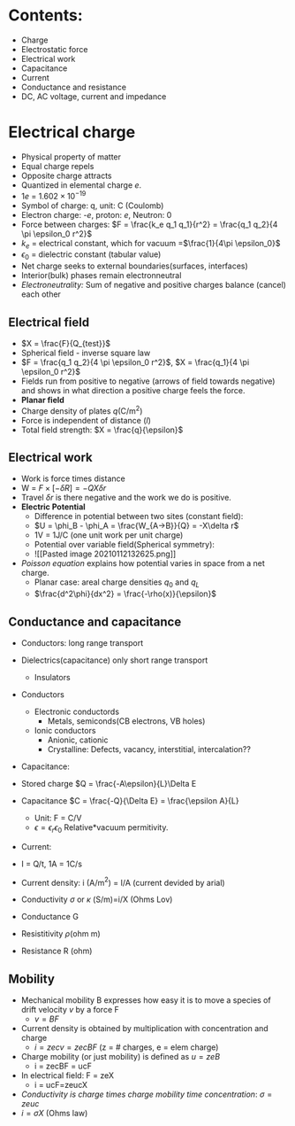 # Contents:
- Charge
- Electrostatic force
- Electrical work
- Capacitance
- Current
- Conductance and resistance
- DC, AC voltage, current and impedance

# Electrical charge
- Physical property of matter 
- Equal charge repels
- Opposite charge attracts
- Quantized in elemental charge $e$.
- 1$e$ = $1.602\times10^{-19}$
- Symbol of charge: q, unit: C (Coulomb)
- Electron charge: -$e$, proton: $e$, Neutron: 0
- Force between charges: $F = \frac{k_e q_1 q_1}{r^2} = \frac{q_1 q_2}{4 \pi \epsilon_0 r^2}$
- $k_e$ = electrical constant, which for vacuum =$\frac{1}{4\pi \epsilon_0}$
- $\epsilon_0$ = dielectric constant (tabular value)
- Net charge seeks to external boundaries(surfaces, interfaces)
- Interior(bulk) phases remain electronneutral
- *Electroneutrality:* Sum of negative and positive charges balance (cancel) each other

## Electrical field
- $X = \frac{F}{Q_{test}}$
- Spherical field - inverse square law
- $F = \frac{q_1 q_2}{4 \pi \epsilon_0 r^2}$, $X = \frac{q_1}{4 \pi \epsilon_0 r^2}$
- Fields run from positive to negative (arrows of field towards negative) and shows in what direction a positive charge feels the force.
- **Planar field**
- Charge density of plates $q$(C/m$^2$)
- Force is independent of distance ($l$)
- Total field strength: $X = \frac{q}{\epsilon}$

## Electrical work
- Work is force times distance
- W = $F\times[-\delta R] = -QX\delta r$
- Travel $\delta r$ is there negative and the work we do is positive.
- **Electric Potential**
	- Difference in potential between two sites (constant field):
	- $U = \phi_B - \phi_A = \frac{W_{A->B}}{Q} = -X\delta r$
	- 1V = 1J/C (one unit work per unit charge)
	- Potential over variable field(Spherical symmetry):
	- ![[Pasted image 20210112132625.png]]
- *Poisson equation* explains how potential varies in space from a net charge.
	- Planar case: areal charge densities $q_0$ and $q_L$
	- $\frac{d^2\phi}{dx^2} = \frac{-\rho(x)}{\epsilon}$

## Conductance and capacitance
- Conductors: long range transport
- Dielectrics(capacitance) only short range transport
	- Insulators
- Conductors
	- Electronic conductords
		- Metals, semiconds(CB electrons, VB holes)
	- Ionic conductors
		- Anionic, cationic
		- Crystalline: Defects, vacancy, interstitial, intercalation??

- Capacitance:
- Stored charge $Q = \frac{-A\epsilon}{L}\Delta E
- Capacitance $C = \frac{-Q}{\Delta E} = \frac{\epsilon A}{L}
	- Unit: F = C/V
	- $\epsilon = \epsilon_r \epsilon_0$ Relative*vacuum permitivity.
- Current:
- I = Q/t, 1A = 1C/s
- Current density: i (A/m$^2$) = I/A (current devided by arial)

- Conductivity $\sigma$ or $\kappa$ (S/m)=i/X (Ohms Lov)
- Conductance G
- Resistitivity $\rho$(ohm m)
- Resistance R (ohm)

## Mobility
- Mechanical mobility B expresses how easy it is to move a species of drift velocity $v$ by a force F
	- $v = BF$
- Current density is obtained by multiplication with concentration and charge
	- $i = zecv = zecBF$ (z = # charges, e = elem charge)
- Charge mobility (or just mobility) is defined as $u = zeB$
	- i = zecBF = ucF
- In electrical field: F = zeX
	- i = ucF=zeucX
- *Conductivity is charge times charge mobility time concentration*: $\sigma = zeuc$
- $i = \sigma X$ (Ohms law)
